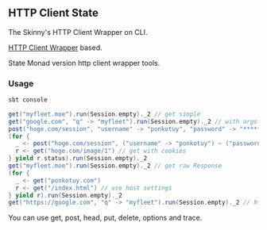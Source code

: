 ## HTTP Client State

The Skinny's HTTP Client Wrapper on CLI.

[HTTP Client Wrapper](https://github.com/ponkotuy/http-client-wrapper) based.

State Monad version http client wrapper tools.

### Usage

```sh
sbt console
```

```scala
get("myfleet.moe").run(Session.empty)._2 // get simple
get("google.com", "q" -> "myfleet").run(Session.empty)._2 // with args
post("hoge.com/session", "username" -> "ponkotuy", "password" -> "*****").run(Session.empty)._2 // post form
(for {
  _ <- post("hoge.com/session", ("username" -> "ponkotuy") ~ ("password" -> "*****")) // post json by using json4s
  r <- get("hoge.com/image/1") // get with cookies
} yield r.status).run(Session.empty)._2
get("myfleet.moe").run(Session.empty)._2 // get raw Response
(for {
  _ <- get("ponkotuy.com")
  r <- get("/index.html") // use host settings
} yield r).run(Session.empty)._2
get("https://google.com", "q" -> "myfleet").run(Session.empty)._2 // https protocol
```

You can use get, post, head, put, delete, options and trace.
